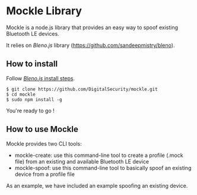 Mockle Library
==============

Mockle is a node.js library that provides an easy way to spoof existing Bluetooth LE devices.

It relies on *Bleno.js* library (https://github.com/sandeepmistry/bleno).

How to install
--------------

Follow [*Bleno.js* install steps](https://github.com/sandeepmistry/bleno/blob/master/README.md).

```
$ git clone https://github.com/DigitalSecurity/mockle.git
$ cd mockle
$ sudo npm install -g
```

You're ready to go !

How to use Mockle
-----------------

Mockle provides two CLI tools:

* mockle-create: use this command-line tool to create a profile (.mock file) from an existing and available Bluetooth LE device
* mockle-spoof: use this command-line tool to basically spoof an existing device from a profile file

As an example, we have included an example spoofing an existing device.


